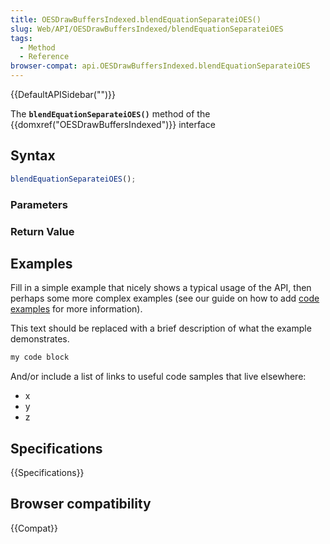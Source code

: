 ```yaml
---
title: OESDrawBuffersIndexed.blendEquationSeparateiOES()
slug: Web/API/OESDrawBuffersIndexed/blendEquationSeparateiOES
tags:
  - Method
  - Reference
browser-compat: api.OESDrawBuffersIndexed.blendEquationSeparateiOES
---
```

{{DefaultAPISidebar("")}}

The **`blendEquationSeparateiOES()`** method of the {{domxref("OESDrawBuffersIndexed")}} interface 

## Syntax

```js
blendEquationSeparateiOES();
```

### Parameters



### Return Value



## Examples

Fill in a simple example that nicely shows a typical usage of the API, then perhaps some more complex examples (see our guide on how to add [code examples](/en-US/docs/MDN/Contribute/Structures/Code_examples) for more information).

This text should be replaced with a brief description of what the example demonstrates.

```js
my code block
```

And/or include a list of links to useful code samples that live elsewhere:

*   x
*   y
*   z

## Specifications

{{Specifications}}

## Browser compatibility

{{Compat}}

